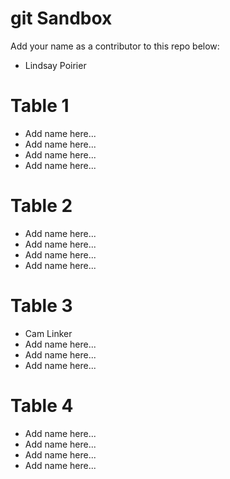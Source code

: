 # git Sandbox

Add your name as a contributor to this repo below:

- Lindsay Poirier

# Table 1
- Add name here...
- Add name here...
- Add name here...
- Add name here...

# Table 2

- Add name here...
- Add name here...
- Add name here...
- Add name here...

# Table 3

- Cam Linker
- Add name here...
- Add name here...
- Add name here...

# Table 4

- Add name here...
- Add name here...
- Add name here...
- Add name here...
